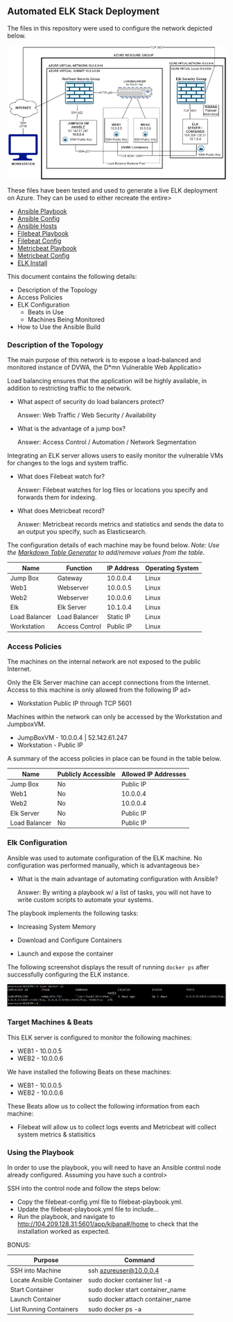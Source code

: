 ## Automated ELK Stack Deployment

The files in this repository were used to configure the network depicted below.

![](https://github.com/dcuse13/ElkProject/blob/main/Images/CSDIAGRAM%20(2).png?raw=true)

These files have been tested and used to generate a live ELK deployment on Azure. They can be used to either recreate the entire>

  * [Ansible Playbook](https://github.com/dcuse13/ElkProject/blob/main/Ansible/Ansible%20Playbook)
  * [Ansible Config](https://github.com/dcuse13/ElkProject/blob/main/Ansible/Ansible%20Config)
  * [Ansible Hosts](https://github.com/dcuse13/ElkProject/blob/main/Ansible/hosts) 
  * [Filebeat Playbook](https://github.com/dcuse13/ElkProject/blob/main/Ansible/Filebeat%20Playbook)
  * [Filebeat Config](https://github.com/dcuse13/ElkProject/blob/main/Ansible/Filebeat%20Config)
  * [Metricbeat Playbook](https://github.com/dcuse13/ElkProject/blob/main/Ansible/Metricbeat%20Playbook)
  * [Metricbeat Config](https://github.com/dcuse13/ElkProject/blob/main/Ansible/Metricbeat%20config)
  * [ELK Install](https://github.com/dcuse13/ElkProject/blob/main/Ansible/InstallElk)

This document contains the following details:
- Description of the Topology
- Access Policies
- ELK Configuration
  - Beats in Use
  - Machines Being Monitored
- How to Use the Ansible Build


### Description of the Topology

The main purpose of this network is to expose a load-balanced and monitored instance of DVWA, the D*mn Vulnerable Web Applicatio>

Load balancing ensures that the application will be highly available, in addition to restricting traffic to the network.
  * What aspect of security do load balancers protect? 
     
     Answer: Web Traffic / Web Security / Availability
         
  * What is the advantage of a jump box?
     
     Answer: Access Control / Automation / Network Segmentation
     
Integrating an ELK server allows users to easily monitor the vulnerable VMs for changes to the logs and system traffic.
 * What does Filebeat watch for? 
 
   Answer: Filebeat watches for log files or locations you specify and forwards them for indexing.
 
 * What does Metricbeat record?
 
   Answer: Metricbeat records metrics and statistics and sends the data to an output you specify, such as Elasticsearch. 

The configuration details of each machine may be found below.
_Note: Use the [Markdown Table Generator](http://www.tablesgenerator.com/markdown_tables) to add/remove values from the table_.

| Name     | Function | IP Address | Operating System |
|----------|----------|------------|------------------|
| Jump Box | Gateway  | 10.0.0.4   | Linux            |
| Web1     | Webserver         | 10.0.0.5           | Linux                 |
| Web2     | Webserver         | 10.0.0.6           | Linux                 |
| Elk      | Elk Server         | 10.1.0.4           | Linux                 |
| Load Balancer     | Load Balancer         | Static IP           | Linux                 |
| Workstation     | Access Control         | Public IP           | Linux                  |

### Access Policies

The machines on the internal network are not exposed to the public Internet.

Only the Elk Server machine can accept connections from the Internet. Access to this machine is only allowed from the following IP ad>
* Workstation Public IP through TCP 5601

Machines within the network can only be accessed by the Workstation and JumpboxVM.
* JumpBoxVM - 10.0.0.4 | 52.142.61.247
* Workstation - Public IP

A summary of the access policies in place can be found in the table below.

| Name     | Publicly Accessible | Allowed IP Addresses |
|----------|---------------------|----------------------|
| Jump Box | No                  | Public IP    |
| Web1         | No                  | 10.0.0.4                     |
| Web2         | No                  | 10.0.0.4                     |
| Elk Server         | No                  | Public IP                     |
| Load Balancer         | No                  | Public IP                     |

### Elk Configuration

Ansible was used to automate configuration of the ELK machine. No configuration was performed manually, which is advantageous be>
* What is the main advantage of automating configuration with Ansible?

  Answer: By writing a playbook w/ a list of tasks, you will not have to write custom scripts to automate your systems. 

The playbook implements the following tasks:
 
 * Increasing System Memory
 
 * Download and Configure Containers
 
 * Launch and expose the container

The following screenshot displays the result of running `docker ps` after successfully configuring the ELK instance.

![](https://github.com/dcuse13/ElkProject/blob/main/Images/DockerPS.png?raw=true)

### Target Machines & Beats
This ELK server is configured to monitor the following machines:

* WEB1 - 10.0.0.5
* WEB2 - 10.0.0.6

We have installed the following Beats on these machines:

* WEB1 - 10.0.0.5
* WEB2 - 10.0.0.6

These Beats allow us to collect the following information from each machine:

* Filebeat will allow us to collect logs events and Metricbeat witl collect system metrics & statisitics

### Using the Playbook
In order to use the playbook, you will need to have an Ansible control node already configured. Assuming you have such a control>

SSH into the control node and follow the steps below:
- Copy the filebeat-config.yml file to filebeat-playbook.yml.
- Update the filebeat-playbook.yml file to include...
- Run the playbook, and navigate to http://104.209.128.31:5601/app/kibana#/home to check that the installation worked as expected.

BONUS:

| Purpose     | Command          | 
|----------|---------------------|
| SSH into Machine | ssh azureuser@10.0.0.4                  |
| Locate Ansible Container | sudo docker container list -a                  |
| Start Container | sudo docker start container_name                  |
| Launch Container | sudo docker attach container_name                  |
| List Running Containers | sudo docker ps -a                  |


